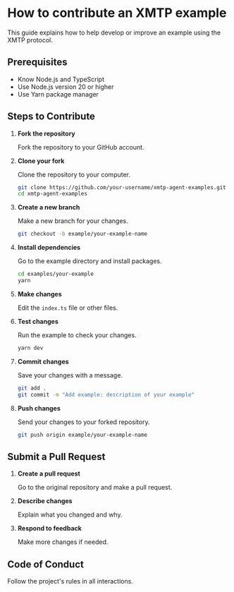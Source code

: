 # How to contribute an XMTP example

This guide explains how to help develop or improve an example using the XMTP protocol.

## Prerequisites

- Know Node.js and TypeScript
- Use Node.js version 20 or higher
- Use Yarn package manager

## Steps to Contribute

1. **Fork the repository**

   Fork the repository to your GitHub account.

2. **Clone your fork**

   Clone the repository to your computer.

   ```bash
   git clone https://github.com/your-username/xmtp-agent-examples.git
   cd xmtp-agent-examples
   ```

3. **Create a new branch**

   Make a new branch for your changes.

   ```bash
   git checkout -b example/your-example-name
   ```

4. **Install dependencies**

   Go to the example directory and install packages.

   ```bash
   cd examples/your-example
   yarn
   ```

5. **Make changes**

   Edit the `index.ts` file or other files.

6. **Test changes**

   Run the example to check your changes.

   ```bash
   yarn dev
   ```

7. **Commit changes**

   Save your changes with a message.

   ```bash
   git add .
   git commit -m "Add example: description of your example"
   ```

8. **Push changes**

   Send your changes to your forked repository.

   ```bash
   git push origin example/your-example-name
   ```

## Submit a Pull Request

1. **Create a pull request**

   Go to the original repository and make a pull request.

2. **Describe changes**

   Explain what you changed and why.

3. **Respond to feedback**

   Make more changes if needed.

## Code of Conduct

Follow the project's rules in all interactions.
